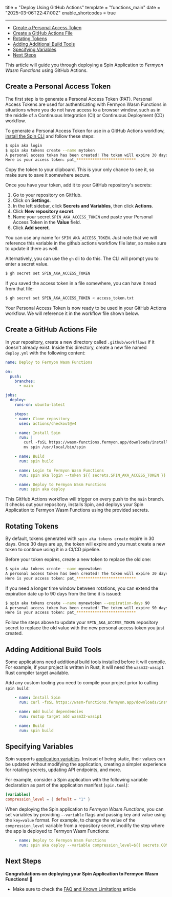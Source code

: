 title = "Deploy Using GitHub Actions"
template = "functions_main"
date = "2025-03-06T22:47:00Z"
enable_shortcodes = true

---
- [Create a Personal Access Token](#create-a-personal-access-token)
- [Create a GitHub Actions File](#create-a-github-actions-file)
- [Rotating Tokens](#rotating-tokens)
- [Adding Additional Build Tools](#adding-additional-build-tools)
- [Specifying Variables](#specifying-variables)
- [Next Steps](#next-steps)

This article will guide you through deploying a Spin Application to _Fermyon Wasm Functions_ using
GitHub Actions.

## Create a Personal Access Token

The first step is to generate a Personal Access Token (PAT). Personal Access Tokens are used for
authenticating with Fermyon Wasm Functions in situations where you do not have access to a browser
window, such as in the middle of a Continuous Integration (CI) or Continuous Deployment (CD)
workflow.

To generate a Personal Access Token for use in a GitHub Actions workflow, [install the Spin
CLI](/deploy#install-the-spin-cli) and follow these steps:

<!-- @selectiveCpy -->

```sh
$ spin aka login
$ spin aka tokens create --name mytoken
A personal access token has been created! The token will expire 30 days from now.
Here is your access token: pat_**************************
```

Copy the token to your clipboard. This is your only chance to see it, so make sure to save it
somewhere secure.

Once you have your token, add it to your GitHub repository's secrets:

1. Go to your repository on GitHub.
2. Click on **Settings**.
3. In the left sidebar, click **Secrets and Variables**, then click **Actions**.
4. Click **New repository secret**.
5. Name your secret `SPIN_AKA_ACCESS_TOKEN` and paste your Personal Access Token in the **Value**
   field.
6. Click **Add secret**.

You can use any name for `SPIN_AKA_ACCESS_TOKEN`. Just note that we will reference this variable in
the github actions workflow file later, so make sure to update it there as well.

Alternatively, you can use the `gh` cli to do this. The CLI will prompt you to enter a secret value.

<!-- @selectiveCpy -->

```sh
$ gh secret set SPIN_AKA_ACCESS_TOKEN
```

If you saved the access token in a file somewhere, you can have it read from that file:

<!-- @selectiveCpy -->

```sh
$ gh secret set SPIN_AKA_ACCESS_TOKEN < access_token.txt
```

Your Personal Access Token is now ready to be used in your GitHub Actions workflow. We will
reference it in the workflow file shown below.

## Create a GitHub Actions File

In your repository, create a new directory called `.github/workflows` if it doesn't already exist.
Inside this directory, create a new file named `deploy.yml` with the following content:

<!-- @selectiveCpy -->

```yaml
name: Deploy to Fermyon Wasm Functions

on:
  push:
    branches:
      - main

jobs:
  deploy:
    runs-on: ubuntu-latest

    steps:
    - name: Clone repository
      uses: actions/checkout@v4

    - name: Install Spin
      run: |
        curl -fsSL https://wasm-functions.fermyon.app/downloads/install.sh | bash
        mv spin /usr/local/bin/spin

    - name: Build
      run: spin build

    - name: Login to Fermyon Wasm Functions
      run: spin aka login --token ${{ secrets.SPIN_AKA_ACCESS_TOKEN }}

    - name: Deploy to Fermyon Wasm Functions
      run: spin aka deploy
```

This GitHub Actions workflow will trigger on every push to the `main` branch. It checks out your
repository, installs Spin, and deploys your Spin Application to Fermyon Wasm Functions using the
provided secrets.

## Rotating Tokens

By default, tokens generated with `spin aka tokens create` expire in 30 days. Once 30 days are up,
the token will expire and you must create a new token to continue using it in a CI/CD pipeline.

Before your token expires, create a new token to replace the old one:

<!-- @selectiveCpy -->

```sh
$ spin aka tokens create --name mynewtoken
A personal access token has been created! The token will expire 30 days from now.
Here is your access token: pat_**************************
```

If you need a longer time window between rotations, you can extend the expiration date up to 90 days
from the time it is issued:

<!-- @selectiveCpy -->

```sh
$ spin aka tokens create --name mynewtoken --expiration-days 90
A personal access token has been created! The token will expire 90 days from now.
Here is your access token: pat_**************************
```

Follow the steps above to update your `SPIN_AKA_ACCESS_TOKEN` repository secret to replace the old
value with the new personal access token you just created.

## Adding Additional Build Tools

Some applications need additional build tools installed before it will compile. For example, if your
project is written in Rust, it will need the `wasm32-wasip1` Rust compiler target available.

Add any custom tooling you need to compile your project prior to calling `spin build`:

<!-- @selectiveCpy -->

```yaml
    - name: Install Spin
      run: curl -fsSL https://wasm-functions.fermyon.app/downloads/install.sh | bash

    - name: Add build dependencies
      run: rustup target add wasm32-wasip1

    - name: Build
      run: spin build
```

## Specifying Variables

Spin supports [application variables](/spin/variables). Instead of being static, their values can be
updated without modifying the application, creating a simpler experience for rotating secrets,
updating API endpoints, and more.

For example, consider a Spin application with the following variable declaration as part of the
application manifest (`spin.toml`):

<!-- @selectiveCpy -->

```toml
[variables]
compression_level = { default = "1" }
```

When deploying the Spin application to _Fermyon Wasm Functions_, you can set variables by providing
`--variable` flags and passing key and value using the `key=value` format. For example, to change
the value of the `compression_level` variable from a repository secret, modify the step where the
app is deployed to Fermyon Wasm Functions:

<!-- @selectiveCpy -->

```yaml
    - name: Deploy to Fermyon Wasm Functions
      run: spin aka deploy --variable compression_level=${{ secrets.COMPRESSION_LEVEL }}
```

## Next Steps

**Congratulations on deploying your Spin Application to Fermyon Wasm Functions! 🥳**

- Make sure to check the [FAQ and Known Limitations](faq) article
